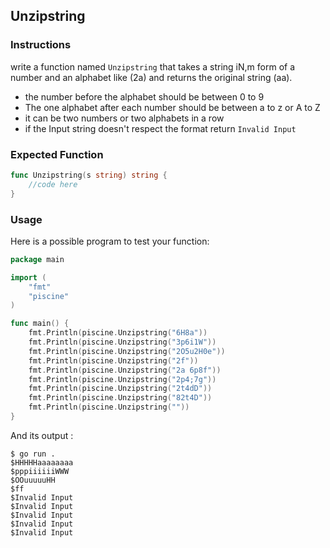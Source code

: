 ## Unzipstring


### Instructions

write a function named `Unzipstring` that takes a string iN,m form of a number and an alphabet like (2a) and returns the original string (aa).

- the number before the alphabet should be between 0 to 9 
- The one  alphabet after each number should be  between a to z or A to Z
- it can be two numbers or two alphabets in a row
- if the Input string doesn't respect the format return `Invalid Input`


### Expected Function

```go
func Unzipstring(s string) string {
    //code here
}
```

### Usage

Here is a possible program to test your function:

```go
package main

import (
    "fmt"
    "piscine"
)

func main() {
    fmt.Println(piscine.Unzipstring("6H8a"))
    fmt.Println(piscine.Unzipstring("3p6i1W"))
    fmt.Println(piscine.Unzipstring("2O5u2H0e"))
    fmt.Println(piscine.Unzipstring("2f"))
    fmt.Println(piscine.Unzipstring("2a 6p8f"))
    fmt.Println(piscine.Unzipstring("2p4;7g"))
    fmt.Println(piscine.Unzipstring("2t4dD"))
    fmt.Println(piscine.Unzipstring("82t4D"))
    fmt.Println(piscine.Unzipstring(""))
}
```

And its output :

```console
$ go run .
$HHHHHaaaaaaaa
$pppiiiiiiWWW
$OOuuuuuHH
$ff
$Invalid Input
$Invalid Input
$Invalid Input
$Invalid Input
$Invalid Input
```
